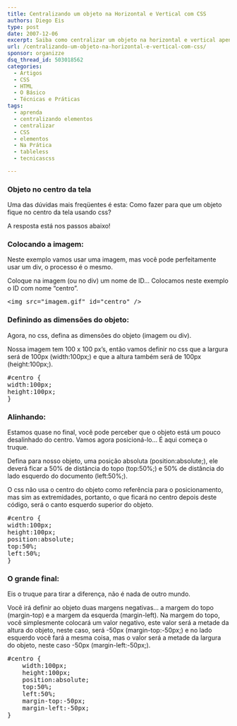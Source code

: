 ```yaml
---
title: Centralizando um objeto na Horizontal e Vertical com CSS
authors: Diego Eis
type: post
date: 2007-12-06
excerpt: Saiba como centralizar um objeto na horizontal e vertical apenas com CSS.
url: /centralizando-um-objeto-na-horizontal-e-vertical-com-css/
sponsor: organizze
dsq_thread_id: 503018562
categories:
  - Artigos
  - CSS
  - HTML
  - O Básico
  - Técnicas e Práticas
tags:
  - aprenda
  - centralizando elementos
  - centralizar
  - CSS
  - elementos
  - Na Prática
  - tableless
  - tecnicascss

---
```

[][1] 

### Objeto no centro da tela

Uma das dúvidas mais freqüentes é esta: Como fazer para que um objeto fique no centro da tela usando css?
  
A resposta está nos passos abaixo!

### Colocando a imagem:

Neste exemplo vamos usar uma imagem, mas você pode perfeitamente usar um div, o processo é o mesmo.
  
Coloque na imagem (ou no div) um nome de ID&#8230; Colocamos neste exemplo o ID com nome &#8220;centro&#8221;.

<pre class="lang-html">&lt;img src="imagem.gif" id="centro" /&gt;
</pre>

### Definindo as dimensões do objeto:

Agora, no css, defina as dimensões do objeto (imagem ou div).
  
Nossa imagem tem 100 x 100 px&#8217;s, então vamos definir no css que a largura será de 100px (width:100px;) e que a altura também será de 100px (height:100px;).

<pre class="lang-css">#centro {
width:100px;
height:100px;
}
</pre>

### Alinhando:

Estamos quase no final, você pode perceber que o objeto está um pouco desalinhado do centro. Vamos agora posicioná-lo&#8230; É aqui começa o truque.
  
Defina para nosso objeto, uma posição absoluta (position:absolute;), ele deverá ficar a 50% de distância do topo (top:50%;) e 50% de distância do lado esquerdo do documento (left:50%;).
  
O css não usa o centro do objeto como referência para o posicionamento, mas sim as extremidades, portanto, o que ficará no centro depois deste código, será o canto esquerdo superior do objeto.

<pre class="lang-css">#centro {
width:100px;
height:100px;
position:absolute;
top:50%;
left:50%;
}
</pre>

### O grande final:

Eis o truque para tirar a diferença, não é nada de outro mundo.
  
Você irá definir ao objeto duas margens negativas&#8230; a margem do topo (margin-top) e a margem da esquerda (margin-left). Na margem do topo, você simplesmente colocará um valor negativo, este valor será a metade da altura do objeto, neste caso, será -50px (margin-top:-50px;) e no lado esquerdo você fará a mesma coisa, mas o valor será a metade da largura do objeto, neste caso -50px (margin-left:-50px;).

<pre class="lang-css">#centro {
	width:100px;
	height:100px;
	position:absolute;
	top:50%;
	left:50%;
	margin-top:-50px;
	margin-left:-50px;
}
</pre>

 [1]: https://tableless.com.br/centralizando-conteudo-na-vertical-e-horizontal-com-css-flexbox/